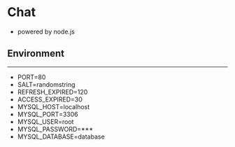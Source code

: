 Chat
===

- powered by node.js
  
Environment
---
---
- PORT=80
- SALT=randomstring
- REFRESH_EXPIRED=120
- ACCESS_EXPIRED=30
- MYSQL_HOST=localhost
- MYSQL_PORT=3306
- MYSQL_USER=root
- MYSQL_PASSWORD=***
- MYSQL_DATABASE=database
